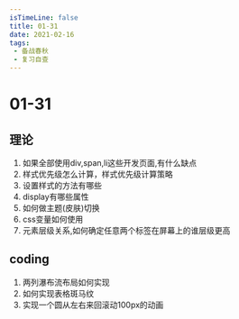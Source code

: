 ```yaml
---
isTimeLine: false
title: 01-31
date: 2021-02-16
tags:
 - 备战春秋
 - 复习自查
---
```

# 01-31
## 理论
1. 如果全部使用div,span,li这些开发页面,有什么缺点
2. 样式优先级怎么计算，样式优先级计算策略
3. 设置样式的方法有哪些
4. display有哪些属性
5. 如何做主题(皮肤)切换
6. css变量如何使用
7. 元素层级关系,如何确定任意两个标签在屏幕上的谁层级更高


## coding
1. 两列瀑布流布局如何实现
2. 如何实现表格斑马纹
3. 实现一个圆从左右来回滚动100px的动画

<comment/>
<tongji/>